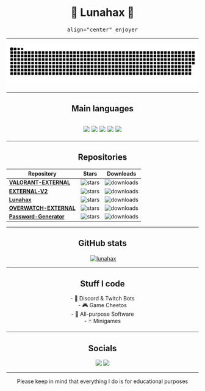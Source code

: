 <h1 align="center">
🌙 Lunahax 🌙
</h1>

<p align="center">
<kbd>
align="center" enjoyer
</kbd>
</p>

---

<a href="https://github.com/Lunahax"><img src="https://github.com/Lunahax/Lunahax/blob/output/github-contribution-grid-snake.svg"></a>

---

<h2 align="center">
Main languages
</h2>
<h2 align="center">
<a href="https://github.com/Lunahax"><img src="https://img.shields.io/badge/javascript-303030?style=for-the-badge&logo=javascript&logoColor=white"></a>
<a href="https://github.com/Lunahax"><img src="https://img.shields.io/badge/python-303030?style=for-the-badge&logo=python&logoColor=white"></a>
<a href="https://github.com/Lunahax"><img src="https://img.shields.io/badge/c++-303030?style=for-the-badge&logo=c%2B%2B&logoColor=white"></a>
<a href="https://github.com/Lunahax"><img src="https://img.shields.io/badge/html-303030?style=for-the-badge&logo=html5&logoColor=white"></a>
<a href="https://github.com/Lunahax"><img src="https://img.shields.io/badge/css-303030?style=for-the-badge&logo=css3&logoColor=white"></a>
</h2>

---

<h2 align="center">
Repositories
</h2>

| Repository | Stars | Downloads |
| -------- | -------- | -------- |
| **[VALORANT-EXTERNAL](https://github.com/Lunahax/VALORANT-EXTERNAL)** | ![stars](https://img.shields.io/github/stars/lunahax/VALORANT-EXTERNAL?color=303030&label=%20&style=for-the-badge) | ![downloads](https://img.shields.io/github/downloads/lunahax/VALORANT-EXTERNAL/total?color=303030&label=%20&style=for-the-badge) |
| **[EXTERNAL-V2](https://github.com/Lunahax/VALORANT-EXTERNAL)** | ![stars](https://img.shields.io/github/stars/lunahax/EXTERNAL-V2?color=303030&label=%20&style=for-the-badge) | ![downloads](https://img.shields.io/badge/0-303030?style=for-the-badge) |
| **[Lunahax](https://github.com/Lunahax/Lunahax)** | ![stars](https://img.shields.io/github/stars/lunahax/Lunahax?color=303030&label=%20&style=for-the-badge) | ![downloads](https://img.shields.io/badge/NFD-303030?style=for-the-badge) |
| **[OVERWATCH-EXTERNAL](https://github.com/Lunahax/OVERWATCH-EXTERNAL)** | ![stars](https://img.shields.io/github/stars/lunahax/OVERWATCH-EXTERNAL?color=303030&label=%20&style=for-the-badge) | ![downloads](https://img.shields.io/github/downloads/lunahax/OVERWATCH-EXTERNAL/total?color=303030&label=%20&style=for-the-badge) |
| **[Password-Generator](https://github.com/Lunahax/Password-Generator)** | ![stars](https://img.shields.io/github/stars/lunahax/Password-Generator?color=303030&label=%20&style=for-the-badge) | ![downloads](https://img.shields.io/github/downloads/lunahax/Password-Generator/total?color=303030&label=%20&style=for-the-badge) |

---

<h2 align="center">
GitHub stats
</h2>

<p align="center">&nbsp;<a href="https://github.com/Lunahax/"><img align="center" src="https://github-readme-stats.vercel.app/api?username=lunahax&show_icons=true&locale=en" alt="lunahax" /></a></p>

---

<h2 align="center">
Stuff I code
</h2>

<p align="center">
- 🤖 Discord & Twitch Bots<br>
- 🎮 Game Cheetos<br>
- 🔗 All-purpose Software<br>
- 🃏 Minigames<br>
</p>

---

<h2 align="center">
Socials
</h2>


<p align="center">
<a href="https://discord.com/users/560152899213066260"><img src="https://img.shields.io/badge/Discord-Alune%230962-7289DA?style=for-the-badge&logo=discord&logoColor=ffffff"></a>  
<a href="https://discord.gg/cQCkK35FT2"><img src="https://img.shields.io/badge/Lunaware-7289DA?style=for-the-badge&logo=discord&logoColor=ffffff"></a>  
</p>

---

<p align="center">Please keep in mind that everything I do is for educational purposes</p>

